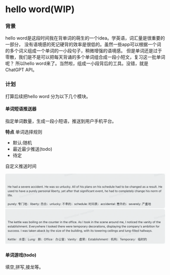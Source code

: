 # hello word(WIP)

### 背景 
hello word是这段时间我在背单词的萌生的一个idea。学英语，词汇量是很重要的一部分，
没有语境感的死记硬背的效率是很低的。虽然一些app可以根据一个词的多个词义组成一个单词的一小段句子，稍微增强的语境感。
但是单词还是过于零散，我们是不是可以把每天背诵的多个单词组合成一段小短文，复习这一批单词呢？
所以hello word来了。当然啦，组成一小段背后的工具。没错，就是ChatGPT API。

### 计划

打算后续把hello word 分为以下几个模块。

#### 单词短语推送器

指定单词数量，生成一段小短语，推送到用户手机平台。

**特点**
单词选择规则 
- 默认:随机 
- 最近最少推送(todo)
- 待定

自定义推送时间

![example](./library/example.png)



#### 单词游戏(todo)
填空,拼写,接龙等。
